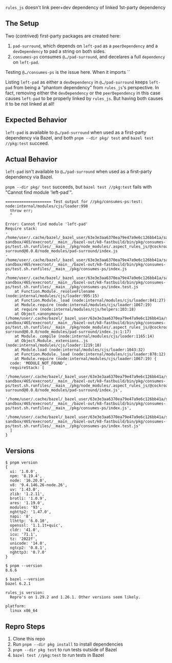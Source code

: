 `rules_js` doesn't link peer+dev dependency of linked 1st-party dependency

## The Setup
Two (contrived) first-party packages are created here:

1. `pad-surround`, which depends on `left-pad` as a `peerDependency` and a `devDependency` to pad a string on both sides.
2. `consumes-ps` consumes `@…/pad-surround`, and decelares a full `dependency` on `left-pad`.

Testing `@…/consumes-ps` is the issue here. When it imports ``

Listing `left-pad` as either a `devDependency` in `@…/pad-surround` keeps `left-pad` from being a "phantom dependency" from `rules_js`'s perspective. In fact, removing either the `devDependency` or the `peerDependency` in this case causes `left-pad` to be properly linked by `rules_js`. But having both causes it to be not linked at all!

## Expected Behavior
`left-pad` is available to `@…/pad-surround` when used as a first-party dependency via Bazel, and both `pnpm --dir pkg/ test` and `bazel test //pkg:test` succeed.

## Actual Behavior
`left-pad` isn't available to `@…/pad-surround` when used as a first-party dependency via Bazel.

`pnpm --dir pkg/ test` succeeds, but `bazel test //pkg:test` fails with "Cannot find module 'left-pad'".

```
==================== Test output for //pkg/consumes-ps:test:
node:internal/modules/cjs/loader:998
  throw err;
  ^

Error: Cannot find module 'left-pad'
Require stack:
- /home/user/.cache/bazel/_bazel_user/63e3e3aa6370ea79e47a9e6c126bb41a/sandbox/linux-sandbox/465/execroot/__main__/bazel-out/k8-fastbuild/bin/pkg/consumes-ps/test.sh.runfiles/__main__/pkg/node_modules/.aspect_rules_js/@cockroachlabs+pad-surround@0.0.0/node_modules/pad-surround/index.js
- /home/user/.cache/bazel/_bazel_user/63e3e3aa6370ea79e47a9e6c126bb41a/sandbox/linux-sandbox/465/execroot/__main__/bazel-out/k8-fastbuild/bin/pkg/consumes-ps/test.sh.runfiles/__main__/pkg/consumes-ps/index.js
- /home/user/.cache/bazel/_bazel_user/63e3e3aa6370ea79e47a9e6c126bb41a/sandbox/linux-sandbox/465/execroot/__main__/bazel-out/k8-fastbuild/bin/pkg/consumes-ps/test.sh.runfiles/__main__/pkg/consumes-ps/index.test.js
    at Function.Module._resolveFilename (node:internal/modules/cjs/loader:995:15)
    at Function.Module._load (node:internal/modules/cjs/loader:841:27)
    at Module.require (node:internal/modules/cjs/loader:1067:19)
    at require (node:internal/modules/cjs/helpers:103:18)
    at Object.<anonymous> (/home/user/.cache/bazel/_bazel_user/63e3e3aa6370ea79e47a9e6c126bb41a/sandbox/linux-sandbox/465/execroot/__main__/bazel-out/k8-fastbuild/bin/pkg/consumes-ps/test.sh.runfiles/__main__/pkg/node_modules/.aspect_rules_js/@cockroachlabs+pad-surround@0.0.0/node_modules/pad-surround/index.js:1:17)
    at Module._compile (node:internal/modules/cjs/loader:1165:14)
    at Object.Module._extensions..js (node:internal/modules/cjs/loader:1219:10)
    at Module.load (node:internal/modules/cjs/loader:1043:32)
    at Function.Module._load (node:internal/modules/cjs/loader:878:12)
    at Module.require (node:internal/modules/cjs/loader:1067:19) {
  code: 'MODULE_NOT_FOUND',
  requireStack: [
    '/home/user/.cache/bazel/_bazel_user/63e3e3aa6370ea79e47a9e6c126bb41a/sandbox/linux-sandbox/465/execroot/__main__/bazel-out/k8-fastbuild/bin/pkg/consumes-ps/test.sh.runfiles/__main__/pkg/node_modules/.aspect_rules_js/@cockroachlabs+pad-surround@0.0.0/node_modules/pad-surround/index.js',
    '/home/user/.cache/bazel/_bazel_user/63e3e3aa6370ea79e47a9e6c126bb41a/sandbox/linux-sandbox/465/execroot/__main__/bazel-out/k8-fastbuild/bin/pkg/consumes-ps/test.sh.runfiles/__main__/pkg/consumes-ps/index.js',
    '/home/user/.cache/bazel/_bazel_user/63e3e3aa6370ea79e47a9e6c126bb41a/sandbox/linux-sandbox/465/execroot/__main__/bazel-out/k8-fastbuild/bin/pkg/consumes-ps/test.sh.runfiles/__main__/pkg/consumes-ps/index.test.js'
  ]
}
```

## Versions
```
$ pnpm version
{
  ui: '1.0.0',
  npm: '8.19.4',
  node: '16.20.0',
  v8: '9.4.146.26-node.26',
  uv: '1.43.0',
  zlib: '1.2.11',
  brotli: '1.0.9',
  ares: '1.19.0',
  modules: '93',
  nghttp2: '1.47.0',
  napi: '8',
  llhttp: '6.0.10',
  openssl: '1.1.1t+quic',
  cldr: '41.0',
  icu: '71.1',
  tz: '2022f',
  unicode: '14.0',
  ngtcp2: '0.8.1',
  nghttp3: '0.7.0'
}

$ pnpm --version
8.6.6

$ bazel --version
bazel 6.2.1

rules_js version:
  Repro's on 1.29.2 and 1.26.1. Other versions seem likely.

platform:
  linux x86_64
```

## Repro Steps
1. Clone this repo
2. Run `pnpm --dir pkg install` to install dependencies
3. `pnpm --dir pkg test` to run tests outside of Bazel
4. `bazel test //pkg:test` to run tests in Bazel
